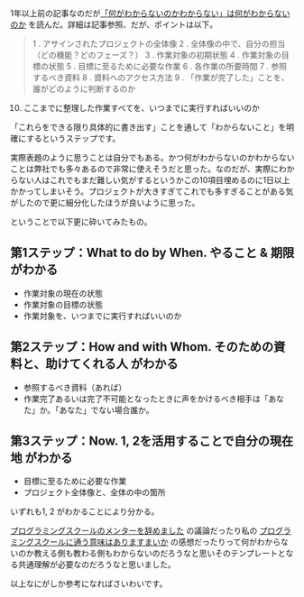 1年以上前の記事なのだが[「何がわからないのかわからない」は何がわからないのか](https://qiita.com/K_Noko_224/items/745ecc0b604fd71177df) を読んだ。詳細は記事参照、だが、ポイントは以下。

>1 . アサインされたプロジェクトの全体像
2 . 全体像の中で、自分の担当（どの機能？どのフェーズ？）
3 . 作業対象の初期状態
4 . 作業対象の目標の状態
5 . 目標に至るために必要な作業
6 . 各作業の所要時間
7 . 参照するべき資料
8 . 資料へのアクセス方法
9 . 「作業が完了した」ことを、誰がどのように判断するのか
10. ここまでに整理した作業すべてを、いつまでに実行すればいいのか

「これらをできる限り具体的に書き出す」ことを通して「わからないこと」を明確にするというステップです。

実際表題のように思うことは自分でもある。かつ何がわからないのかわからないことは弊社でも多々あるので非常に使えそうだと思った。なのだが、実際にわからない人はこれでもまだ難しい気がするというかこの10項目埋めるのに1日以上かかってしまいそう。プロジェクトが大きすぎてこれでも多すぎることがある気がしたので更に細分化したほうが良いように思った。

ということで以下更に砕いてみたもの。

## 第1ステップ：What to do by When. やること & 期限 がわかる
- 作業対象の現在の状態
- 作業対象の目標の状態
- 作業対象を、いつまでに実行すればいいのか

## 第2ステップ：How and with Whom. そのための資料と、助けてくれる人 がわかる
- 参照するべき資料（あれば）
- 作業完了あるいは完了不可能となったときに声をかけるべき相手は「あなた」か。「あなた」でない場合誰か。

## 第3ステップ：Now. 1, 2を活用することで自分の現在地 がわかる
- 目標に至るために必要な作業
- プロジェクト全体像と、全体の中の箇所

いずれも1, 2 がわかることにより分かる。

[プログラミングスクールのメンターを辞めました](https://qiita.com/rhiroe/items/4349b9f412364aa2c729) の議論だったり私の [プログラミングスクールに通う意味はありますまいか](https://qiita.com/e99h2121/items/623e3f791ee361e5bf90) の感想だったりって何がわからないのか教える側も教わる側もわからないのだろうなと思いそのテンプレートとなる共通理解が必要なのだろうなと思いました。

以上なにがしか参考になればさいわいです。
